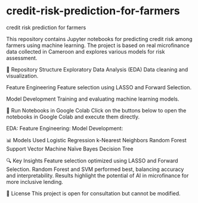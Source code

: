 # credit-risk-prediction-for-farmers
credit risk prediction for farmers

This repository contains Jupyter notebooks for predicting credit risk among farmers using machine learning. The project is based on real microfinance data collected in Cameroon and explores various models for risk assessment.

📂 Repository Structure
Exploratory Data Analysis (EDA)
Data cleaning and visualization.

Feature Engineering
Feature selection using LASSO and Forward Selection.

Model Development
Training and evaluating machine learning models.

🚀 Run Notebooks in Google Colab
Click on the buttons below to open the notebooks in Google Colab and execute them directly.

EDA:
Feature Engineering:
Model Development:

📊 Models Used
Logistic Regression
k-Nearest Neighbors
Random Forest
Support Vector Machine
Naïve Bayes
Decision Tree

🔍 Key Insights
Feature selection optimized using LASSO and Forward Selection.
Random Forest and SVM performed best, balancing accuracy and interpretability.
Results highlight the potential of AI in microfinance for more inclusive lending.

📖 License
This project is open for consultation but cannot be modified.
